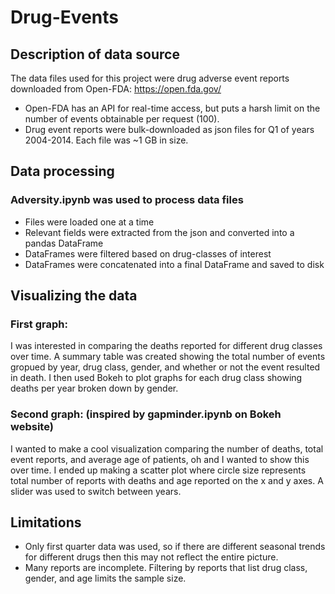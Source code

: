 # Drug-Events
## Description of data source
The data files used for this project were drug adverse event reports downloaded from Open-FDA: https://open.fda.gov/ 
* Open-FDA has an API for real-time access, but puts a harsh limit on the number of events obtainable per request (100).
* Drug event reports were bulk-downloaded as json files for Q1 of years 2004-2014. Each file was ~1 GB in size.

## Data processing
### Adversity.ipynb was used to process data files
* Files were loaded one at a time
* Relevant fields were extracted from the json and converted into a pandas DataFrame
* DataFrames were filtered based on drug-classes of interest
* DataFrames were concatenated into a final DataFrame and saved to disk

## Visualizing the data
### First graph: 
I was interested in comparing the deaths reported for different drug classes over time. A summary table was created showing the total number of
events gropued by year, drug class, gender, and whether or not the event resulted in death. I then used Bokeh to plot graphs for each drug class showing 
deaths per year broken down by gender.

### Second graph: (inspired by gapminder.ipynb on Bokeh website)
I wanted to make a cool visualization comparing the number of deaths, total event reports, and average age of patients, oh and I wanted to show this over time.
I ended up making a scatter plot where circle size represents total number of reports with deaths and age reported on the x and y axes. A slider was used to switch
between years.

## Limitations
* Only first quarter data was used, so if there are different seasonal trends for different drugs then this may not reflect the entire picture.
* Many reports are incomplete. Filtering by reports that list drug class, gender, and age limits the sample size.
